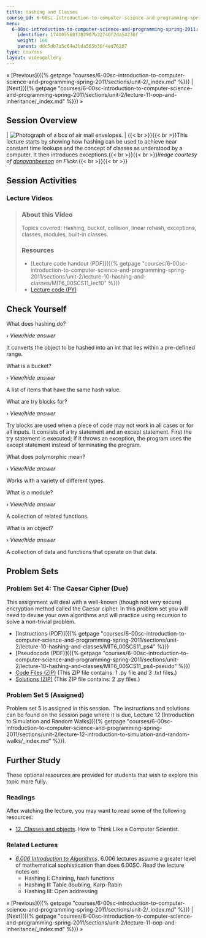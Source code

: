 ```yaml
---
title: Hashing and Classes
course_id: 6-00sc-introduction-to-computer-science-and-programming-spring-2011
menu:
  6-00sc-introduction-to-computer-science-and-programming-spring-2011:
    identifier: 174105568f302907b32746f2da54236f
    weight: 160
    parent: ddc5db7a5c64e3bda565b36f4ed76287
type: courses
layout: videogallery
---
```

« [Previous]({{% getpage "courses/6-00sc-introduction-to-computer-science-and-programming-spring-2011/sections/unit-2/_index.md" %}}) | [Next]({{% getpage "courses/6-00sc-introduction-to-computer-science-and-programming-spring-2011/sections/unit-2/lecture-11-oop-and-inheritance/_index.md" %}}) »

Session Overview
----------------

| ![Photograph of a box of air mail envelopes.](https://open-learning-course-data-ci.s3.amazonaws.com/6-00sc-introduction-to-computer-science-and-programming-spring-2011/103553ac9c6657230fa23c613a1fb04a_ses-10.jpg) | {{< br >}}{{< br >}}This lecture starts by showing how hashing can be used to achieve near constant time lookups and the concept of classes as understood by a computer. It then introduces exceptions.{{< br >}}{{< br >}}_Image courtesy of [donovanbeeson](http://www.flickr.com/photos/donovan_beeson/5792363110/) on Flickr._{{< br >}}{{< br >}} 

Session Activities
------------------

### Lecture Videos

> ### About this Video
> 
> Topics covered: Hashing, bucket, collision, linear rehash, exceptions, classes, modules, built-in classes.
> 
> ### Resources
> 
> *   [Lecture code handout (PDF)]({{% getpage "courses/6-00sc-introduction-to-computer-science-and-programming-spring-2011/sections/unit-2/lecture-10-hashing-and-classes/MIT6_00SCS11_lec10" %}})
> *   [Lecture code (PY)](https://open-learning-course-data-ci.s3.amazonaws.com/6-00sc-introduction-to-computer-science-and-programming-spring-2011/5d63ea15e55dd11c686aaa83356206b0_lec10.py)

Check Yourself
--------------

What does hashing do?

› _View/hide answer_

It converts the object to be hashed into an int that lies within a pre-defined range.

What is a bucket?

› _View/hide answer_

A list of items that have the same hash value.

What are try blocks for?

› _View/hide answer_

Try blocks are used when a piece of code may not work in all cases or for all inputs. It consists of a try statement and an except statement. First the try statement is executed; if it throws an exception, the program uses the except statement instead of terminating the program.

What does polymorphic mean?

› _View/hide answer_

Works with a variety of different types.

What is a module?

› _View/hide answer_

A collection of related functions.

What is an object?

› _View/hide answer_

A collection of data and functions that operate on that data.

Problem Sets
------------

### Problem Set 4: The Caesar Cipher (Due)

This assignment will deal with a well-known (though not very secure) encryption method called the Caesar cipher. In this problem set you will need to devise your own algorithms and will practice using recursion to solve a non-trivial problem.

*   [Instructions (PDF)]({{% getpage "courses/6-00sc-introduction-to-computer-science-and-programming-spring-2011/sections/unit-2/lecture-10-hashing-and-classes/MIT6_00SCS11_ps4" %}})
*   [Pseudocode (PDF)]({{% getpage "courses/6-00sc-introduction-to-computer-science-and-programming-spring-2011/sections/unit-2/lecture-10-hashing-and-classes/MIT6_00SCS11_ps4-pseudo" %}})
*   [Code Files (ZIP)](https://open-learning-course-data-ci.s3.amazonaws.com/6-00sc-introduction-to-computer-science-and-programming-spring-2011/52f127bc633a8712af2e00487b1358ba_ps4.zip) (This ZIP file contains: 1 .py file and 3 .txt files.)
*   [Solutions (ZIP)](https://open-learning-course-data-ci.s3.amazonaws.com/6-00sc-introduction-to-computer-science-and-programming-spring-2011/ba96a4843a04b800654367757fe46d8c_ps4_sol.zip) (This ZIP file contains: 2 .py files.)

### Problem Set 5 (Assigned)

Problem set 5 is assigned in this session.  The instructions and solutions can be found on the session page where it is due, Lecture 12 [Introduction to Simulation and Random Walks]({{% getpage "courses/6-00sc-introduction-to-computer-science-and-programming-spring-2011/sections/unit-2/lecture-12-introduction-to-simulation-and-random-walks/_index.md" %}}).

Further Study
-------------

These optional resources are provided for students that wish to explore this topic more fully.

### Readings

After watching the lecture, you may want to read some of the following resources:

*   [12\. Classes and objects](http://www.greenteapress.com/thinkpython/thinkCSpy/html/chap12.html). How to Think Like a Computer Scientist.

### Related Lectures

*   [_6.006 Introduction to Algorithms_](./resolveuid/9b977a8843b628dcdf25c62dd8c455e3). 6.006 lectures assume a greater level of mathematical sophistication than does 6.00SC. Read the lecture notes on:
    *   Hashing I: Chaining, hash functions
    *   Hashing II: Table doubling, Karp-Rabin
    *   Hashing III: Open addressing

« [Previous]({{% getpage "courses/6-00sc-introduction-to-computer-science-and-programming-spring-2011/sections/unit-2/_index.md" %}}) | [Next]({{% getpage "courses/6-00sc-introduction-to-computer-science-and-programming-spring-2011/sections/unit-2/lecture-11-oop-and-inheritance/_index.md" %}}) »